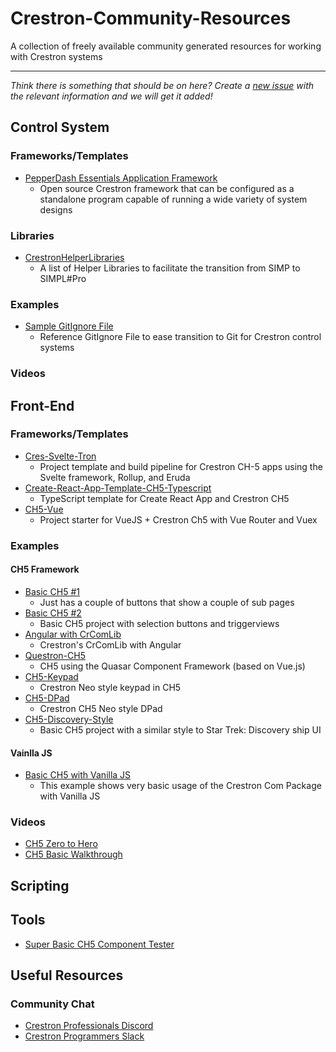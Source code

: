 # Crestron-Community-Resources
A collection of freely available community generated resources for working with Crestron systems

---

*Think there is something that should be on here? Create a [new issue](https://github.com/purebordem/Crestron-Community-Resources/issues) with the relevant information and we will get it added!*

## Control System
### Frameworks/Templates
* [PepperDash Essentials Application Framework](https://github.com/PepperDash/Essentials)
  * Open source Crestron framework that can be configured as a standalone program capable of running a wide variety of system designs

### Libraries
* [CrestronHelperLibraries](https://github.com/alvaroyurrita/CrestronHelperLibraries)
  * A list of Helper Libraries to facilitate the transition from SIMP to SIMPL#Pro
### Examples
* [Sample GitIgnore File](https://github.com/ninjaoxygen/gitignore/blob/master/crestron.gitignore)
  * Reference GitIgnore File to ease transition to Git for Crestron control systems
### Videos

## Front-End
### Frameworks/Templates
* [Cres-Svelte-Tron](https://github.com/purebordem/Cres-Svelte-Tron)
  * Project template and build pipeline for Crestron CH-5 apps using the Svelte framework, Rollup, and Eruda
* [Create-React-App-Template-CH5-Typescript](https://github.com/avspltd/cra-template-ch5-typescript)
  * TypeScript template for Create React App and Crestron CH5
* [CH5-Vue](https://github.com/utroda/ch5-vue) 
  * Project starter for VueJS + Crestron Ch5 with Vue Router and Vuex
 
### Examples
#### CH5 Framework
* [Basic CH5 #1](https://github.com/Mirage-AV/Crestron-CH5-Basic)
  * Just has a couple of buttons that show a couple of sub pages
* [Basic CH5 #2](https://github.com/Mirage-AV/Crestron-CH5-Basic-Buttons-Pages)
  * Basic CH5 project with selection buttons and triggerviews 
* [Angular with CrComLib](https://github.com/jeff-vogt/crcomlib-ng)
  * Crestron's CrComLib with Angular
* [Questron-CH5](https://github.com/danelewis/Questron-Ch5)
  * CH5 using the Quasar Component Framework (based on Vue.js)
* [CH5-Keypad](https://github.com/Mirage-AV/CH5-Keypad)  
  * Crestron Neo style keypad in CH5
* [CH5-DPad](https://github.com/Mirage-AV/CH5-DPad)
  * Crestron CH5 Neo style DPad
* [CH5-Discovery-Style](https://github.com/Mirage-AV/CH5-Discovery-Style)
  * Basic CH5 project with a similar style to Star Trek: Discovery ship UI
  
#### Vainlla JS
* [Basic CH5 with Vanilla JS](https://github.com/CloudDrivenSolutions/CH5-Basic)
  * This example shows very basic usage of the Crestron Com Package with Vanilla JS

### Videos
* [CH5 Zero to Hero](https://www.youtube.com/watch?v=yLsk4NZ5ZYc&t)
* [CH5 Basic Walkthrough](https://www.youtube.com/watch?v=RphhQH5DOYo)

## Scripting

## Tools
* [Super Basic CH5 Component Tester](https://repl.it/@purebordem/Crestron-CH5-Tester)

## Useful Resources
### Community Chat
* [Crestron Professionals Discord](https://discord.gg/VU4xT9j)
* [Crestron Programmers Slack](https://crestron-programmers.slack.com)
